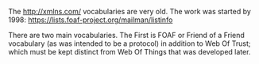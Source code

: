 

The http://xmlns.com/ vocabularies are very old.  The work was started by 1998: https://lists.foaf-project.org/mailman/listinfo 

There are two main vocabularies.  The First is FOAF or Friend of a Friend vocabulary (as was intended to be a protocol) in addition to Web Of Trust; which must be kept distinct from Web Of Things that was developed later.
